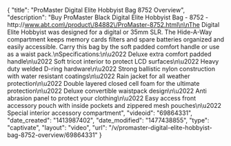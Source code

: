 {
    "title": "ProMaster Digital Elite Hobbyist Bag 8752 Overview",
    "description": "Buy ProMaster Black Digital Elite Hobbyist Bag - 8752 - http:\/\/www.abt.com\/product\/84882\/ProMaster-8752.html\n\nThe Digital Elite Hobbyist was designed for a digital or 35mm SLR. The Hide-A-Way compartment keeps memory cards filters and spare batteries organized and easily accessible. Carry this bag by the soft padded comfort handle or use as a waist pack.\nSpecifications:\n\u2022 Deluxe extra comfort padded handle\n\u2022 Soft tricot interior to protect LCD surfaces\n\u2022 Heavy duty welded D-ring hardware\n\u2022 Strong ballistic nylon construction with water resistant coatings\n\u2022 Rain jacket for all weather protection\n\u2022 Double layered closed cell foam for the ultimate protection\n\u2022 Deluxe convertible waistpack design\n\u2022 Anti abrasion panel to protect your clothing\n\u2022 Easy access front accessory pouch with inside pockets and zippered mesh pouches\n\u2022 Special interior accessory compartment",
    "videoid": "69864331",
    "date_created": "1413987402",
    "date_modified": "1477438855",
    "type": "captivate",
    "layout": "video",
    "url": "\/v\/promaster-digital-elite-hobbyist-bag-8752-overview\/69864331"
}
